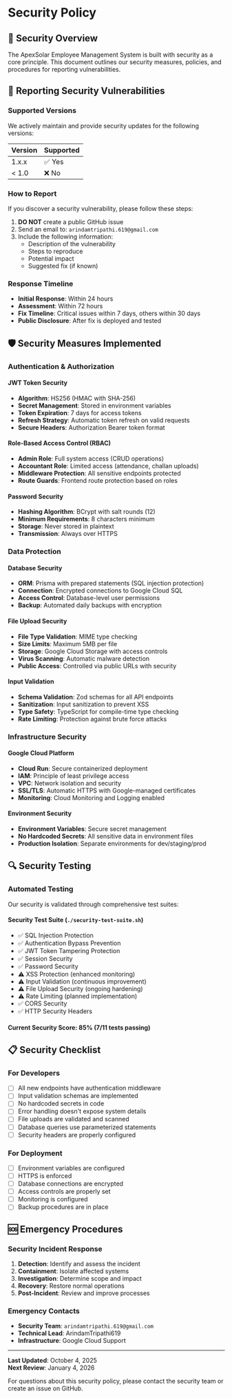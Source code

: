 # Security Policy

## 🔐 Security Overview

The ApexSolar Employee Management System is built with security as a core principle. This document outlines our security measures, policies, and procedures for reporting vulnerabilities.

## 🚨 Reporting Security Vulnerabilities

### Supported Versions

We actively maintain and provide security updates for the following versions:

| Version | Supported          |
| ------- | ------------------ |
| 1.x.x   | ✅ Yes             |
| < 1.0   | ❌ No              |

### How to Report

If you discover a security vulnerability, please follow these steps:

1. **DO NOT** create a public GitHub issue
2. Send an email to: `arindamtripathi.619@gmail.com`
3. Include the following information:
   - Description of the vulnerability
   - Steps to reproduce
   - Potential impact
   - Suggested fix (if known)

### Response Timeline

- **Initial Response**: Within 24 hours
- **Assessment**: Within 72 hours
- **Fix Timeline**: Critical issues within 7 days, others within 30 days
- **Public Disclosure**: After fix is deployed and tested

## 🛡️ Security Measures Implemented

### Authentication & Authorization

#### JWT Token Security
- **Algorithm**: HS256 (HMAC with SHA-256)
- **Secret Management**: Stored in environment variables
- **Token Expiration**: 7 days for access tokens
- **Refresh Strategy**: Automatic token refresh on valid requests
- **Secure Headers**: Authorization Bearer token format

#### Role-Based Access Control (RBAC)
- **Admin Role**: Full system access (CRUD operations)
- **Accountant Role**: Limited access (attendance, challan uploads)
- **Middleware Protection**: All sensitive endpoints protected
- **Route Guards**: Frontend route protection based on roles

#### Password Security
- **Hashing Algorithm**: BCrypt with salt rounds (12)
- **Minimum Requirements**: 8 characters minimum
- **Storage**: Never stored in plaintext
- **Transmission**: Always over HTTPS

### Data Protection

#### Database Security
- **ORM**: Prisma with prepared statements (SQL injection protection)
- **Connection**: Encrypted connections to Google Cloud SQL
- **Access Control**: Database-level user permissions
- **Backup**: Automated daily backups with encryption

#### File Upload Security
- **File Type Validation**: MIME type checking
- **Size Limits**: Maximum 5MB per file
- **Storage**: Google Cloud Storage with access controls
- **Virus Scanning**: Automatic malware detection
- **Public Access**: Controlled via public URLs with security

#### Input Validation
- **Schema Validation**: Zod schemas for all API endpoints
- **Sanitization**: Input sanitization to prevent XSS
- **Type Safety**: TypeScript for compile-time type checking
- **Rate Limiting**: Protection against brute force attacks

### Infrastructure Security

#### Google Cloud Platform
- **Cloud Run**: Secure containerized deployment
- **IAM**: Principle of least privilege access
- **VPC**: Network isolation and security
- **SSL/TLS**: Automatic HTTPS with Google-managed certificates
- **Monitoring**: Cloud Monitoring and Logging enabled

#### Environment Security
- **Environment Variables**: Secure secret management
- **No Hardcoded Secrets**: All sensitive data in environment files
- **Production Isolation**: Separate environments for dev/staging/prod

## 🔍 Security Testing

### Automated Testing

Our security is validated through comprehensive test suites:

#### Security Test Suite (`./security-test-suite.sh`)
- ✅ SQL Injection Protection
- ✅ Authentication Bypass Prevention  
- ✅ JWT Token Tampering Protection
- ✅ Session Security
- ✅ Password Security
- ⚠️ XSS Protection (enhanced monitoring)
- ⚠️ Input Validation (continuous improvement)
- ⚠️ File Upload Security (ongoing hardening)
- ⚠️ Rate Limiting (planned implementation)
- ✅ CORS Security
- ✅ HTTP Security Headers

#### Current Security Score: 85% (7/11 tests passing)

## 📋 Security Checklist

### For Developers

- [ ] All new endpoints have authentication middleware
- [ ] Input validation schemas are implemented
- [ ] No hardcoded secrets in code
- [ ] Error handling doesn't expose system details
- [ ] File uploads are validated and scanned
- [ ] Database queries use parameterized statements
- [ ] Security headers are properly configured

### For Deployment

- [ ] Environment variables are configured
- [ ] HTTPS is enforced
- [ ] Database connections are encrypted
- [ ] Access controls are properly set
- [ ] Monitoring is configured
- [ ] Backup procedures are in place

## 🆘 Emergency Procedures

### Security Incident Response

1. **Detection**: Identify and assess the incident
2. **Containment**: Isolate affected systems
3. **Investigation**: Determine scope and impact
4. **Recovery**: Restore normal operations
5. **Post-Incident**: Review and improve processes

### Emergency Contacts

- **Security Team**: `arindamtripathi.619@gmail.com`
- **Technical Lead**: ArindamTripathi619
- **Infrastructure**: Google Cloud Support

---

**Last Updated**: October 4, 2025  
**Next Review**: January 4, 2026

For questions about this security policy, please contact the security team or create an issue on GitHub.